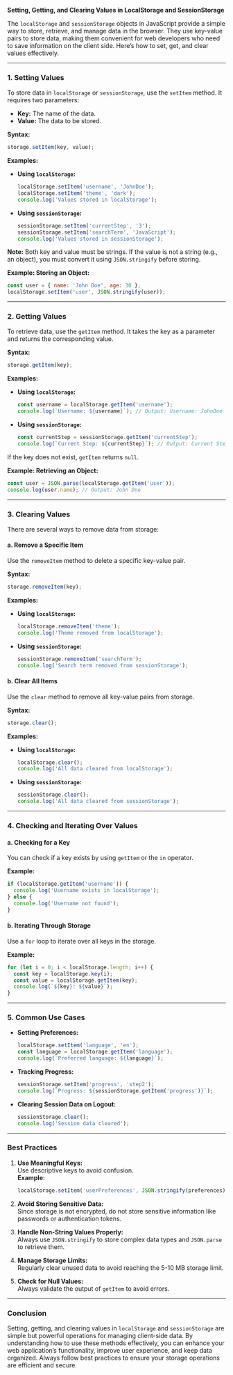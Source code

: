 **Setting, Getting, and Clearing Values in LocalStorage and SessionStorage**

The `localStorage` and `sessionStorage` objects in JavaScript provide a simple way to store, retrieve, and manage data in the browser. They use key-value pairs to store data, making them convenient for web developers who need to save information on the client side. Here’s how to set, get, and clear values effectively.

---

### **1. Setting Values**

To store data in `localStorage` or `sessionStorage`, use the `setItem` method. It requires two parameters:
- **Key:** The name of the data.
- **Value:** The data to be stored.

**Syntax:**
```javascript
storage.setItem(key, value);
```

**Examples:**

- **Using `localStorage`:**
  ```javascript
  localStorage.setItem('username', 'JohnDoe');
  localStorage.setItem('theme', 'dark');
  console.log('Values stored in localStorage');
  ```

- **Using `sessionStorage`:**
  ```javascript
  sessionStorage.setItem('currentStep', '3');
  sessionStorage.setItem('searchTerm', 'JavaScript');
  console.log('Values stored in sessionStorage');
  ```

**Note:** Both key and value must be strings. If the value is not a string (e.g., an object), you must convert it using `JSON.stringify` before storing.

**Example: Storing an Object:**
```javascript
const user = { name: 'John Doe', age: 30 };
localStorage.setItem('user', JSON.stringify(user));
```

---

### **2. Getting Values**

To retrieve data, use the `getItem` method. It takes the key as a parameter and returns the corresponding value.

**Syntax:**
```javascript
storage.getItem(key);
```

**Examples:**

- **Using `localStorage`:**
  ```javascript
  const username = localStorage.getItem('username');
  console.log(`Username: ${username}`); // Output: Username: JohnDoe
  ```

- **Using `sessionStorage`:**
  ```javascript
  const currentStep = sessionStorage.getItem('currentStep');
  console.log(`Current Step: ${currentStep}`); // Output: Current Step: 3
  ```

If the key does not exist, `getItem` returns `null`.

**Example: Retrieving an Object:**
```javascript
const user = JSON.parse(localStorage.getItem('user'));
console.log(user.name); // Output: John Doe
```

---

### **3. Clearing Values**

There are several ways to remove data from storage:

#### **a. Remove a Specific Item**
Use the `removeItem` method to delete a specific key-value pair.

**Syntax:**
```javascript
storage.removeItem(key);
```

**Examples:**
- **Using `localStorage`:**
  ```javascript
  localStorage.removeItem('theme');
  console.log('Theme removed from localStorage');
  ```

- **Using `sessionStorage`:**
  ```javascript
  sessionStorage.removeItem('searchTerm');
  console.log('Search term removed from sessionStorage');
  ```

#### **b. Clear All Items**
Use the `clear` method to remove all key-value pairs from storage.

**Syntax:**
```javascript
storage.clear();
```

**Examples:**
- **Using `localStorage`:**
  ```javascript
  localStorage.clear();
  console.log('All data cleared from localStorage');
  ```

- **Using `sessionStorage`:**
  ```javascript
  sessionStorage.clear();
  console.log('All data cleared from sessionStorage');
  ```

---

### **4. Checking and Iterating Over Values**

#### **a. Checking for a Key**
You can check if a key exists by using `getItem` or the `in` operator.

**Example:**
```javascript
if (localStorage.getItem('username')) {
  console.log('Username exists in localStorage');
} else {
  console.log('Username not found');
}
```

#### **b. Iterating Through Storage**
Use a `for` loop to iterate over all keys in the storage.

**Example:**
```javascript
for (let i = 0; i < localStorage.length; i++) {
  const key = localStorage.key(i);
  const value = localStorage.getItem(key);
  console.log(`${key}: ${value}`);
}
```

---

### **5. Common Use Cases**

- **Setting Preferences:**
  ```javascript
  localStorage.setItem('language', 'en');
  const language = localStorage.getItem('language');
  console.log(`Preferred language: ${language}`);
  ```

- **Tracking Progress:**
  ```javascript
  sessionStorage.setItem('progress', 'step2');
  console.log(`Progress: ${sessionStorage.getItem('progress')}`);
  ```

- **Clearing Session Data on Logout:**
  ```javascript
  sessionStorage.clear();
  console.log('Session data cleared');
  ```

---

### **Best Practices**

1. **Use Meaningful Keys:**  
   Use descriptive keys to avoid confusion.  
   **Example:**  
   ```javascript
   localStorage.setItem('userPreferences', JSON.stringify(preferences));
   ```

2. **Avoid Storing Sensitive Data:**  
   Since storage is not encrypted, do not store sensitive information like passwords or authentication tokens.

3. **Handle Non-String Values Properly:**  
   Always use `JSON.stringify` to store complex data types and `JSON.parse` to retrieve them.

4. **Manage Storage Limits:**  
   Regularly clear unused data to avoid reaching the 5-10 MB storage limit.

5. **Check for Null Values:**  
   Always validate the output of `getItem` to avoid errors.

---

### **Conclusion**

Setting, getting, and clearing values in `localStorage` and `sessionStorage` are simple but powerful operations for managing client-side data. By understanding how to use these methods effectively, you can enhance your web application’s functionality, improve user experience, and keep data organized. Always follow best practices to ensure your storage operations are efficient and secure.